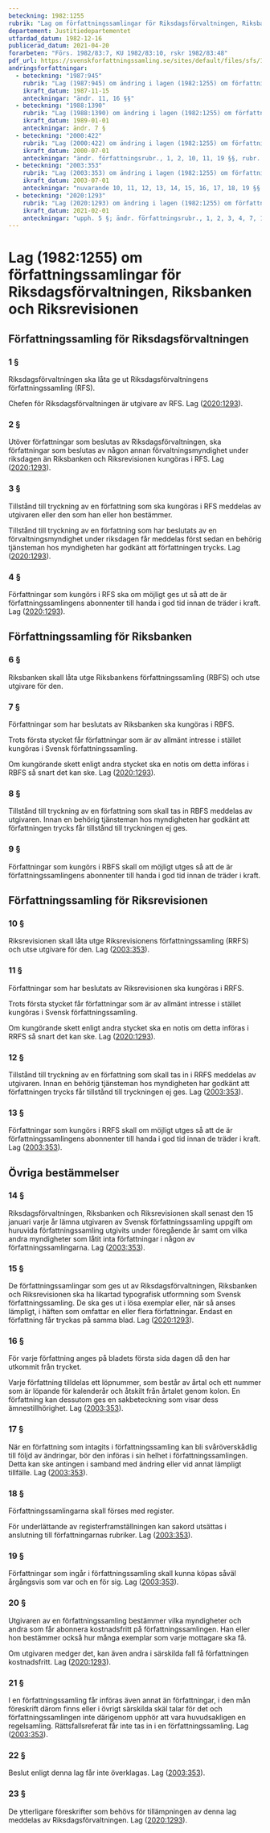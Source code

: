 ```yaml
---
beteckning: 1982:1255
rubrik: "Lag om författningssamlingar för Riksdagsförvaltningen, Riksbanken och Riksrevisionen"
departement: Justitiedepartementet
utfardad_datum: 1982-12-16
publicerad_datum: 2021-04-20
forarbeten: "Förs. 1982/83:7, KU 1982/83:10, rskr 1982/83:48"
pdf_url: https://svenskforfattningssamling.se/sites/default/files/sfs/1982-12/SFS1982-1255.pdf
andringsforfattningar:
  - beteckning: "1987:945"
    rubrik: "Lag (1987:945) om ändring i lagen (1982:1255) om författningssamlingar för riksdagens förvaltningskontor och riksbanken"
    ikraft_datum: 1987-11-15
    anteckningar: "ändr. 11, 16 §§"
  - beteckning: "1988:1390"
    rubrik: "Lag (1988:1390) om ändring i lagen (1982:1255) om författningssamlingar för riksdagens förvaltningskontor och riksbanken"
    ikraft_datum: 1989-01-01
    anteckningar: ändr. 7 §
  - beteckning: "2000:422"
    rubrik: "Lag (2000:422) om ändring i lagen (1982:1255) om författningssamlingar för riksdagens förvaltningskontor och Riksbanken"
    ikraft_datum: 2000-07-01
    anteckningar: "ändr. författningsrubr., 1, 2, 10, 11, 19 §§, rubr. närmast före 1 §"
  - beteckning: "2003:353"
    rubrik: "Lag (2003:353) om ändring i lagen (1982:1255) om författningssamlingar för riksdagsförvaltningen och Riksbanken"
    ikraft_datum: 2003-07-01
    anteckningar: "nuvarande 10, 11, 12, 13, 14, 15, 16, 17, 18, 19 §§ betecknas 14, 15, 16, 17, 18, 19, 20, 21, 22, 23 §§; ändr. författningsrubr., 2 § de nya 14, 15 §§, rubr. närmast före 10 § sätts närmast före den nya 14 §; nya 10, 11, 12, 13 §§, rubr. närmast före 10 §"
  - beteckning: "2020:1293"
    rubrik: "Lag (2020:1293) om ändring i lagen (1982:1255) om författningssamlingar för riksdagsförvaltningen, Riksbanken och Riksrevisionen"
    ikraft_datum: 2021-02-01
    anteckningar: "upph. 5 §; ändr. författningsrubr., 1, 2, 3, 4, 7, 11, 15, 20, 23 §§, rubr. närmast före 1, 6 §§"
---
```


# Lag (1982:1255) om författningssamlingar för Riksdagsförvaltningen, Riksbanken och Riksrevisionen

## Författningssamling för Riksdagsförvaltningen

### 1 §

Riksdagsförvaltningen ska låta ge ut Riksdagsförvaltningens författningssamling (RFS).

Chefen för Riksdagsförvaltningen är utgivare av RFS. Lag ([2020:1293](https://selex.se/eli/sfs/2020/1293)).

### 2 §

Utöver författningar som beslutas av Riksdagsförvaltningen, ska författningar som beslutas av någon annan förvaltningsmyndighet under riksdagen än Riksbanken och Riksrevisionen kungöras i RFS. Lag ([2020:1293](https://selex.se/eli/sfs/2020/1293)).

### 3 §

Tillstånd till tryckning av en författning som ska kungöras i RFS meddelas av utgivaren eller den som han eller hon bestämmer.

Tillstånd till tryckning av en författning som har beslutats av en förvaltningsmyndighet under riksdagen får meddelas först sedan en behörig tjänsteman hos myndigheten har godkänt att författningen trycks. Lag ([2020:1293](https://selex.se/eli/sfs/2020/1293)).

### 4 §

Författningar som kungörs i RFS ska om möjligt ges ut så att de är författningssamlingens abonnenter till handa i god tid innan de träder i kraft. Lag ([2020:1293](https://selex.se/eli/sfs/2020/1293)).

## Författningssamling för Riksbanken

### 6 §

Riksbanken skall låta utge Riksbankens författningssamling (RBFS) och utse utgivare för den.

### 7 §

Författningar som har beslutats av Riksbanken ska kungöras i RBFS.

Trots första stycket får författningar som är av allmänt intresse i stället kungöras i Svensk författningssamling.

Om kungörande skett enligt andra stycket ska en notis om detta införas i RBFS så snart det kan ske. Lag ([2020:1293](https://selex.se/eli/sfs/2020/1293)).

### 8 §

Tillstånd till tryckning av en författning som skall tas in RBFS meddelas av utgivaren. Innan en behörig tjänsteman hos myndigheten har godkänt att författningen trycks får tillstånd till tryckningen ej ges.

### 9 §

Författningar som kungörs i RBFS skall om möjligt utges så att de är författningssamlingens abonnenter till handa i god tid innan de träder i kraft.

## Författningssamling för Riksrevisionen

### 10 §

Riksrevisionen skall låta utge Riksrevisionens författningssamling (RRFS) och utse utgivare för den. Lag ([2003:353](https://selex.se/eli/sfs/2003/353)).

### 11 §

Författningar som har beslutats av Riksrevisionen ska kungöras i RRFS.

Trots första stycket får författningar som är av allmänt intresse i stället kungöras i Svensk författningssamling.

Om kungörande skett enligt andra stycket ska en notis om detta införas i RRFS så snart det kan ske. Lag ([2020:1293](https://selex.se/eli/sfs/2020/1293)).

### 12 §

Tillstånd till tryckning av en författning som skall tas in i RRFS meddelas av utgivaren. Innan en behörig tjänsteman hos myndigheten har godkänt att författningen trycks får tillstånd till tryckningen ej ges. Lag ([2003:353](https://selex.se/eli/sfs/2003/353)).

### 13 §

Författningar som kungörs i RRFS skall om möjligt utges så att de är författningssamlingens abonnenter till handa i god tid innan de träder i kraft. Lag ([2003:353](https://selex.se/eli/sfs/2003/353)).

## Övriga bestämmelser

### 14 §

Riksdagsförvaltningen, Riksbanken och Riksrevisionen skall senast den 15 januari varje år lämna utgivaren av Svensk författningssamling uppgift om huruvida författningssamling utgivits under föregående år samt om vilka andra myndigheter som låtit inta författningar i någon av författningssamlingarna. Lag ([2003:353](https://selex.se/eli/sfs/2003/353)).

### 15 §

De författningssamlingar som ges ut av Riksdagsförvaltningen, Riksbanken och Riksrevisionen ska ha likartad typografisk utformning som Svensk författningssamling. De ska ges ut i lösa exemplar eller, när så anses lämpligt, i häften som omfattar en eller flera författningar. Endast en författning får tryckas på samma blad. Lag ([2020:1293](https://selex.se/eli/sfs/2020/1293)).

### 16 §

För varje författning anges på bladets första sida dagen då den har utkommit från trycket.

Varje författning tilldelas ett löpnummer, som består av årtal och ett nummer som är löpande för kalenderår och åtskilt från årtalet genom kolon. En författning kan dessutom ges en sakbeteckning som visar dess ämnestillhörighet. Lag ([2003:353](https://selex.se/eli/sfs/2003/353)).

### 17 §

När en författning som intagits i författningssamling kan bli svåröverskådlig till följd av ändringar, bör den införas i sin helhet i författningssamlingen. Detta kan ske antingen i samband med ändring eller vid annat lämpligt tillfälle. Lag ([2003:353](https://selex.se/eli/sfs/2003/353)).

### 18 §

Författningssamlingarna skall förses med register.

För underlättande av registerframställningen kan sakord utsättas i anslutning till författningarnas rubriker. Lag ([2003:353](https://selex.se/eli/sfs/2003/353)).

### 19 §

Författningar som ingår i författningssamling skall kunna köpas såväl årgångsvis som var och en för sig. Lag ([2003:353](https://selex.se/eli/sfs/2003/353)).

### 20 §

Utgivaren av en författningssamling bestämmer vilka myndigheter och andra som får abonnera kostnadsfritt på författningssamlingen. Han eller hon bestämmer också hur många exemplar som varje mottagare ska få.

Om utgivaren medger det, kan även andra i särskilda fall få författningen kostnadsfritt. Lag ([2020:1293](https://selex.se/eli/sfs/2020/1293)).

### 21 §

I en författningssamling får införas även annat än författningar, i den mån föreskrift därom finns eller i övrigt särskilda skäl talar för det och författningssamlingen inte därigenom upphör att vara huvudsakligen en regelsamling. Rättsfallsreferat får inte tas in i en författningssamling. Lag ([2003:353](https://selex.se/eli/sfs/2003/353)).

### 22 §

Beslut enligt denna lag får inte överklagas. Lag ([2003:353](https://selex.se/eli/sfs/2003/353)).

### 23 §

De ytterligare föreskrifter som behövs för tillämpningen av denna lag meddelas av Riksdagsförvaltningen. Lag ([2020:1293](https://selex.se/eli/sfs/2020/1293)).